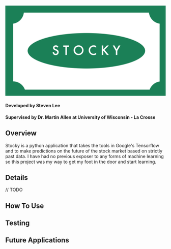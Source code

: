![Stocky Logo](/stocky_banner.png)
#### Developed by Steven Lee
#### Supervised by Dr. Martin Allen at University of Wisconsin - La Crosse


## Overview
Stocky is a python application that takes the tools in Google's Tensorflow and to make predictions on the future of the stock market based on strictly past data. I have had no previous exposer to any forms of machine learning so this project was my way to get my foot in the door and start learning.

## Details
// TODO

## How To Use

## Testing

## Future Applications

